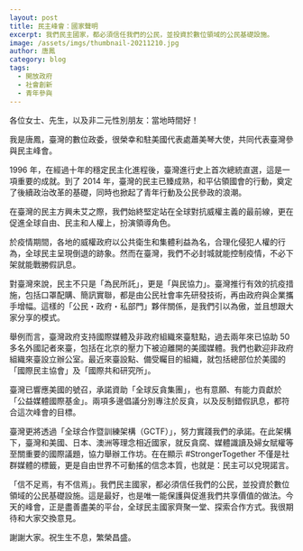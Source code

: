 ```yaml
---
layout: post
title: 民主峰會：國家聲明
excerpt: 我們民主國家，都必須信任我們的公民，並投資於數位領域的公民基礎設施。
image: /assets/imgs/thumbnail-20211210.jpg
author: 唐鳳
category: blog
tags:
  - 開放政府
  - 社會創新
  - 青年參與
---
```


各位女士、先生，以及非二元性別朋友：當地時間好！

我是唐鳳，臺灣的數位政委，很榮幸和駐美國代表處蕭美琴大使，共同代表臺灣參與民主峰會。

1996 年，在經過十年的穩定民主化進程後，臺灣進行史上首次總統直選，這是一項重要的成就。到了 2014 年，臺灣的民主已臻成熟，和平佔領國會的行動，奠定了後續政治改革的基礎，同時也掀起了青年行動及公民參政的浪潮。

在臺灣的民主方興未艾之際，我們始終堅定站在全球對抗威權主義的最前線，更在促進全球自由、民主和人權上，扮演領導角色。

於疫情期間，各地的威權政府以公共衛生和集體利益為名，合理化侵犯人權的行為，全球民主呈現倒退的跡象。然而在臺灣，我們不必封城就能控制疫情，不必下架就能戰勝假訊息。

對臺灣來說，民主不只是「為民所託」，更是「與民協力」。臺灣推行有效的抗疫措施，包括口罩配購、簡訊實聯，都是由公民社會率先研發技術，再由政府與企業攜手增幅。這樣的「公民・政府・私部門」夥伴關係，是我們引以為傲，並且想跟大家分享的模式。

舉例而言，臺灣政府支持國際媒體及非政府組織來臺駐點，過去兩年來已協助 50 多名外國記者來臺，包括在北京的壓力下被迫離開的美國媒體。我們也歡迎非政府組織來臺設立辦公室。最近來臺設點、備受矚目的組織，就包括總部位於美國的「國際民主協會」及「國際共和研究所」。

臺灣已響應美國的號召，承諾資助「全球反貪集團」，也有意願、有能力貢獻於「公益媒體國際基金」。兩項多邊倡議分別專注於反貪，以及反制錯假訊息，都符合這次峰會的目標。

臺灣更將透過「全球合作暨訓練架構（GCTF）」，努力實踐我們的承諾。在此架構下，臺灣和美國、日本、澳洲等理念相近國家，就反貪腐、媒體識讀及婦女賦權等至關重要的國際議題，協力舉辦工作坊。在在顯示 #StrongerTogether 不僅是社群媒體的標籤，更是自由世界不可動搖的信念本質，也就是：民主可以兌現諾言。

 「信不足焉，有不信焉」。我們民主國家，都必須信任我們的公民，並投資於數位領域的公民基礎設施。這是最好，也是唯一能保護與促進我們共享價值的做法。今天的峰會，正是盡善盡美的平台，全球民主國家齊聚一堂、探索合作方式。我很期待和大家交換意見。

謝謝大家。祝生生不息，繁榮昌盛。
